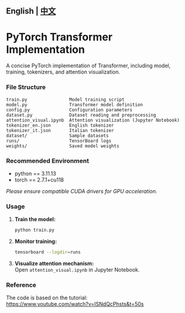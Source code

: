 ## English | [中文](README.md)

# PyTorch Transformer Implementation

A concise PyTorch implementation of Transformer, including model, training, tokenizers, and attention visualization.

### File Structure

```
train.py                Model training script
model.py                Transformer model definition
config.py               Configuration parameters
dataset.py              Dataset reading and preprocessing
attention_visual.ipynb  Attention visualization (Jupyter Notebook)
tokenizer_en.json       English tokenizer
tokenizer_it.json       Italian tokenizer
dataset/                Sample datasets
runs/                   TensorBoard logs
weights/                Saved model weights
```

### Recommended Environment

- python == 3.11.13  
- torch == 2.7.1+cu118

*Please ensure compatible CUDA drivers for GPU acceleration.*

### Usage

1. **Train the model:**  
   ```bash
   python train.py
   ```
2. **Monitor training:**  
   ```bash
   tensorboard --logdir=runs
   ```
3. **Visualize attention mechanism:**  
   Open `attention_visual.ipynb` in Jupyter Notebook.

### Reference

The code is based on the tutorial:  
https://www.youtube.com/watch?v=ISNdQcPhsts&t=50s

